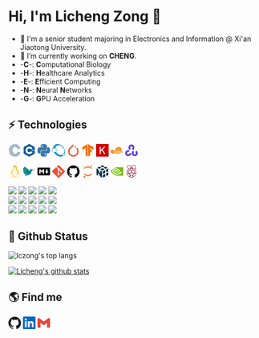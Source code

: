 # Hi, I'm Licheng Zong 👋

<!--
**lczong/lczong** is a ✨ _special_ ✨ repository because its `README.md` (this file) appears on your GitHub profile.

Here are some ideas to get you started:

- 🔭 I’m currently working on ...
- 🌱 I’m currently learning ...
- 👯 I’m looking to collaborate on ...
- 🤔 I’m looking for help with ...
- 💬 Ask me about ...
- 📫 How to reach me: ...
- 😄 Pronouns: ...
- ⚡ Fun fact: ...
-->

* 🔭 I'm a senior student majoring in Electronics and Information @ Xi'an Jiaotong University.
* 🌱 I’m currently working on **CHENG**.
* -**C**-:  **C**omputational Biology
* -**H**-:  **H**ealthcare Analytics
* -**E**-:  **E**fficient Computing
* -**N**-:  **N**eural **N**etworks
* -**G**-:  **G**PU Acceleration

## ⚡ Technologies
<!--
![C](https://img.shields.io/badge/-C-blue?style=flat-square&logo=c)
![C++](https://img.shields.io/badge/-C++-blue?style=flat-square&logo=c)
![CUDA](https://img.shields.io/badge/-CUDA-green?style=flat-square&logo=c)
![Python](https://img.shields.io/badge/-Python-black?style=flat-square&logo=Python)
![Pytorch](https://img.shields.io/badge/-Pytorch-black?style=flat-square&logo=Pytorch)
![Tensorflow](https://img.shields.io/badge/-Tensorflow-black?style=flat-square&logo=Tensorflow)
![Octave](https://img.shields.io/badge/-Octave-black?style=flat-square&logo=octave)
![Markdown](https://img.shields.io/badge/-Markdown-blue?style=flat-square&logo=markdown)
![Linux](https://img.shields.io/badge/-Linux-black?style=flat-square&logo=linux)
![Git](https://img.shields.io/badge/-Git-black?style=flat-square&logo=git)
![GitHub](https://img.shields.io/badge/-GitHub-181717?style=flat-square&logo=github)
-->
<p>  
  <code><img width="5%" src="./icons/c.svg"></code>
  <code><img width="5%" src="./icons/cplusplus.svg"></code>
  <code><img width="5%" src="./icons/python.svg"></code>
  <code><img width="5%" src="./icons/octave.svg"></code>
  <code><img width="5%" src="./icons/pytorch.svg"></code>
  <code><img width="5%" src="./icons/tensorflow.svg"></code>
  <code><img width="5%" src="./icons/keras.svg"></code>
  <code><img width="5%" src="./icons/scikit-learn.svg"></code>
  <code><img width="5%" src="./icons/opencv.svg"></code>

  <code><img width="5%" src="./icons/linux.svg"></code>
  <code><img width="5%" src="./icons/latex.svg"></code>
  <code><img width="5%" src="./icons/markdown.svg"></code>
  <code><img width="5%" src="./icons/git.svg"></code>
  <code><img width="5%" src="./icons/github.svg"></code>
  <code><img width="5%" src="./icons/jupyter.svg"></code>
  <code><img width="5%" src="./icons/numpy.svg"></code>
  <code><img width="5%" src="./icons/nvidia.svg"></code>
  <code><img width="5%" src="./icons/raspberrypi.svg"></code>
</p>

<p>  
  <code><img width="10%" src="https://www.vectorlogo.zone/logos/pytorch/pytorch-ar21.svg"></code>
  <code><img width="10%" src="https://www.vectorlogo.zone/logos/tensorflow/tensorflow-ar21.svg"></code>
  <code><img width="10%" src="https://www.vectorlogo.zone/logos/onnxai/onnxai-ar21.svg"></code>
  <code><img width="10%" src="https://www.vectorlogo.zone/logos/python/python-ar21.svg"></code>
  <code><img width="10%" src="https://www.vectorlogo.zone/logos/opencv/opencv-ar21.svg"></code>
  <br />
  <code><img width="10%" src="https://www.vectorlogo.zone/logos/linux/linux-ar21.svg"></code>
  <code><img width="10%" src="https://www.vectorlogo.zone/logos/commonmark/commonmark-ar21.svg"></code>
  <code><img width="10%" src="https://www.vectorlogo.zone/logos/git-scm/git-scm-ar21.svg"></code>
  <code><img width="10%" src="https://www.vectorlogo.zone/logos/raspberrypi/raspberrypi-ar21.svg"></code>
  <code><img width="10%" src="https://www.vectorlogo.zone/logos/nvidia/nvidia-ar21.svg"></code>
  <br />
  <code><img width="10%" src="https://www.vectorlogo.zone/logos/visualstudio_code/visualstudio_code-ar21.svg"></code>
  <code><img width="10%" src="https://www.vectorlogo.zone/logos/github/github-ar21.svg"></code>
  <code><img width="10%" src="https://www.vectorlogo.zone/logos/gnu_bash/gnu_bash-ar21.svg"></code>
  <code><img width="10%" src="https://www.vectorlogo.zone/logos/numpy/numpy-ar21.svg"></code>
  <code><img width="10%" src="https://www.vectorlogo.zone/logos/jupyter/jupyter-ar21.svg"></code>
</p>

## 🚩 Github Status

<img src="https://github-readme-stats.vercel.app/api/top-langs/?username=lczong&bg_color=071A2C&text_color=FFFFFF" alt="lczong's top langs"/>

[![Licheng's github stats](https://github-readme-stats.vercel.app/api?username=lczong&show_icons=true&title_color=fff&icon_color=79ff97&text_color=9f9f9f&bg_color=151515)](https://github.com/lczong/github-readme-stats)

## 🌎 Find me

<a href="https://github.com/lczong/"><img width="5%" src="./icons/github.svg"></a>
<a href="https://www.linkedin.com/in/lichengzong/"><img width="5%" src="./icons/linkedin.svg"></a>
<a href="zolich729@gmail.com"><img width="5%" src="./icons/gmail.svg"></a>

